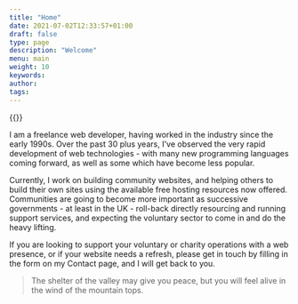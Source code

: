 ```yaml
---
title: "Home"
date: 2021-07-02T12:33:57+01:00
draft: false
type: page
description: "Welcome"
menu: main
weight: 10
keywords:
author: 
tags: 
---
```


{{<floatimageright img="img/mike.jpg" text="Mike Brooker">}}

I am a freelance web developer, having worked in the industry since the early 1990s. Over the past 30 plus years, I've observed the very rapid development of web technologies - with many new programming languages coming forward, as well as some which have become less popular.

Currently, I work on building community websites, and helping others to build their own sites using the available free hosting resources now offered. Communities are going to become more important as successive governments - at least in the UK - roll-back directly resourcing and running support services, and expecting the voluntary sector to come in and do the heavy lifting.

If you are looking to support your voluntary or charity operations with a web presence, or if your website needs a refresh, please get in touch by filling in the form on my Contact page, and I will get back to you.


> The shelter of the valley may give you peace, but you will feel alive in the wind of the mountain tops.


